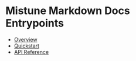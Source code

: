# Mistune Markdown Docs Entrypoints

- [Overview](https://mistune.readthedocs.io/en/latest/)
- [Quickstart](https://mistune.readthedocs.io/en/latest/quickstart.html)
- [API Reference](https://mistune.readthedocs.io/en/latest/api.html) 